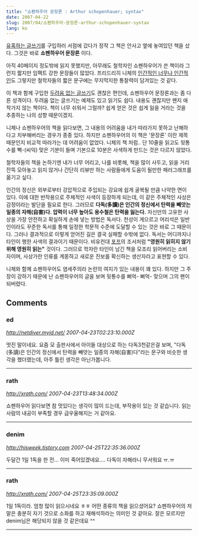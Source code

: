 ```yaml
---
title: "쇼펜하우어 문장론 : Arthur schopenhauer; syntax"
date: 2007-04-22
slug: 2007/04/쇼펜하우어-문장론-arthur-schopenhauer-syntax
lang: ko
---
```


[유혹하는 글쓰기](http://www.yes24.com/Goods/FTGoodsView.aspx?goodsNo=256998&CategoryNumber=001001017004004)를 구입하러 서점에 갔다가 정작 그 책은 안사고 옆에 놓여있던 책을 샀다.
그것은 바로 **쇼펜하우어 문장론** 이다.

아직 40페이지 정도밖에 읽지 못했지만, 아무래도 철학자인 쇼펜하우어가 쓴 책이라 그런지 짧지만 임팩트 강한 문장들이 많았다. 프리드리히 니체의 [인간적인 너무나 인간적인](http://www.yes24.com/Goods/FTGoodsView.aspx?goodsNo=292439&CategoryNumber=001001019003)도 그렇지만 철학자들의 짧은 문구에는 무지막지한 통찰력이 담겨있는 것 같다.

이 책과 함께 구입한 [두려움 없는 글쓰기](http://www.yes24.com/Goods/FTGoodsView.aspx?goodsNo=2310152&CategoryNumber=001001019001)도 괜찮은 편인데, 쇼펜하우어 문장론과는 좀 다른 성격이다. 두려움 없는 글쓰기는 예제도 있고 읽기도 쉽다. 내용도 괜찮지만 왠지 애착가지 않는 책이다. 책이 너무 쉬워서 그럴까? 쉽게 얻은 것은 쉽게 잃을 거라는 것을 추종하는 나의 성향 때문이겠지.

니체나 쇼펜하우어의 책을 읽다보면, 그 내용의 어려움을 내가 따라가지 못하고 난해하다고 치부해버리는 경우가 종종 있다. 하지만 쇼펜하우어의 이 책은 '문장론' 이란 제목 때문인지 비교적 따라가는 데 어려움이 없었다. 니체의 책 처럼.. 단 10줄을 읽고도 뒷통수를 뻑-(씨익) 맞은 기분이 들며 기본으로 10분은 사색하게 만드는 것은 다르지 않았다.

철학자들의 책을 논하기엔 내가 너무 어리고, 나를 비롯해, 책을 많이 사두고, 읽을 거리 잔뜩 모아놓고 읽지 않거나 간단히 리뷰만 하는 사람들에게 도움이 될만한 패러그래프를 옮기고 싶다.

 인간의 정신은 외부로부터 강압적으로 주입되는 강요에 쉽게 굴복될 만큼 나약한 면이 있다.
이에 대한 반작용으로 주체적인 사색이 등장하게 되는데, 이 같은 주체적인 사상은 감정이라는 발단을 필요로 한다. 그러므로 **다독(多讀)은 인간의 정신에서 탄력을 빼앗는 일종의 자해(自害)다. 압력이 너무 높아도 용수철은 탄력을 잃는다.** 자신만의 고유한 사상을 가장 안전하고 확실하게 손에 넣는 방법은 독서다. 
 천성이 게으르고 어리석은 일반인이라도 꾸준한 독서를 통해 일정한 학문적 수준에 도달할 수 있는 것은 바로 그 때문이다. 그러나 결과적으로 이렇게 얻어진 길은 결국 실패할 수밖에 없다. 
 독서는 어디까지나 타인이 행한 사색의 결과이기 때문이다. 비유컨대 [포프](http://en.wikipedia.org/wiki/Alexander_Pope)의 조서처럼 **"영원히 읽히지 않기 위해 영원히 읽는"** 것이다.
 그러므로 학자란 타인이 남긴 책을 모조리 읽어버리는 소비자이며, 사상가란 인류를 계몽하고 새로운 진보를 확신하는 생산자라고 표현할 수 있다.

니체와 함께 쇼펜하우어도 염세주의라 논란의 여지가 있는 내용이 꽤 있다. 하지만 그 주장이 강하기 때문에 난 쇼펜하우어의 글을 보며 뒷통수를 뻐억- 뻐억- 맞으며 그의 팬이 되버렸다.

## Comments

### ed
*http://netdiver.myid.net/*
*2007-04-23T02:23:10.000Z*

멋진 말이네요. 요즘 모 출판사에서 아이들 대상으로 하는 다독3천같은걸 보며, "다독(多讀)은 인간의 정신에서 탄력을 빼앗는 일종의 자해(自害)다"라는 문구와 비슷한 생각을 했더랬는데, 아주 틀린 생각은 아닌가봅니다.

---

### rath
*http://xrath.com/*
*2007-04-23T13:48:34.000Z*

쇼펜하우어 읽다보면 참 멋있다는 생각이 많이 드는데, 
부작용이 있는 것 같습니다. 읽는 사람의 내공이 부족할 경우 급우울해지는 거 같아요.

---

### denim
*http://hisweek.tistory.com*
*2007-04-25T22:35:36.000Z*

두달간 1일 1독을 한 전... 이미 죽어있겠네요....
다독이 자해라니 무서워요 ㅠ.ㅠ

---

### rath
*http://xrath.com/*
*2007-04-25T23:35:09.000Z*

1일 1독이라. 엄청 많이 읽으시네요 ㅎㅎ
어떤 종류의 책을 읽으셨어요? 쇼펜하우어의 저 말은 충분히 자기 것으로 소화를 하고 재해석하라는 의미인 것 같아요. 잘은 모르지만 denim님은 해당되지 않을 것 같은데요 ^^

---

